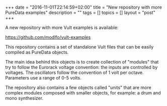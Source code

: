+++
date = "2016-11-01T22:14:59+02:00"
title = "New repository with more PureData examples"
description = ""
tags = []
topics = []
layout = "post"
+++

A new repository with more Vult examples is available:

https://github.com/modlfo/vult-examples

This repository contains a set of standalone Vult files that can be easily compiled as PureData objects.

The main idea behind this objects is to create collection of "modules" that try to follow the Eurorack voltage convention: the inputs are controlled by voltages. The oscillators follow the convention of 1 volt per octave. Parameters use a range of 0-5 volts.

The repository also contains a few objects called "units" that are more complex modules composed with smaller objects, for example: a drum and mono synthesizer.


